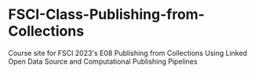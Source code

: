 # FSCI-Class-Publishing-from-Collections
Course site for FSCI 2023's E08 Publishing from Collections Using Linked Open Data Source and Computational Publishing Pipelines

